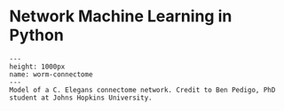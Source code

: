 # Network Machine Learning in Python

```{figure} Images/umap_pedigo_small.jpg
---
height: 1000px
name: worm-connectome
---
Model of a C. Elegans connectome network. Credit to Ben Pedigo, PhD student at Johns Hopkins University.
```
